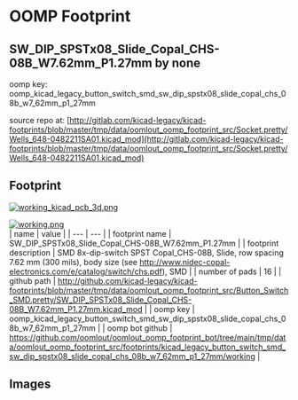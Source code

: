 # OOMP Footprint  
## SW_DIP_SPSTx08_Slide_Copal_CHS-08B_W7.62mm_P1.27mm  by none  
  
oomp key: oomp_kicad_legacy_button_switch_smd_sw_dip_spstx08_slide_copal_chs_08b_w7_62mm_p1_27mm  
  
source repo at: [http://gitlab.com/kicad-legacy/kicad-footprints/blob/master/tmp/data/oomlout_oomp_footprint_src/Socket.pretty/Wells_648-0482211SA01.kicad_mod](http://gitlab.com/kicad-legacy/kicad-footprints/blob/master/tmp/data/oomlout_oomp_footprint_src/Socket.pretty/Wells_648-0482211SA01.kicad_mod)  
## Footprint  
  
[![working_kicad_pcb_3d.png](working_kicad_pcb_3d_600.png)](working_kicad_pcb_3d.png)  
  
[![working.png](working_600.png)](working.png)  
| name | value | 
| --- | --- | 
| footprint name | SW_DIP_SPSTx08_Slide_Copal_CHS-08B_W7.62mm_P1.27mm | 
| footprint description | SMD 8x-dip-switch SPST Copal_CHS-08B, Slide, row spacing 7.62 mm (300 mils), body size  (see http://www.nidec-copal-electronics.com/e/catalog/switch/chs.pdf), SMD | 
| number of pads | 16 | 
| github path | http://github.com/kicad-legacy/kicad-footprints/blob/master/tmp/data/oomlout_oomp_footprint_src/Button_Switch_SMD.pretty/SW_DIP_SPSTx08_Slide_Copal_CHS-08B_W7.62mm_P1.27mm.kicad_mod | 
| oomp key | oomp_kicad_legacy_button_switch_smd_sw_dip_spstx08_slide_copal_chs_08b_w7_62mm_p1_27mm | 
| oomp bot github | https://github.com/oomlout/oomlout_oomp_footprint_bot/tree/main/tmp/data/oomlout_oomp_footprint_src/footprints/kicad_legacy_button_switch_smd_sw_dip_spstx08_slide_copal_chs_08b_w7_62mm_p1_27mm/working | 
## Images  
